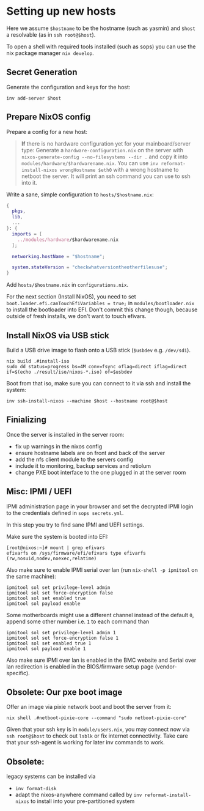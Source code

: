 # Setting up new hosts

Here we assume `$hostname` to be the hostname (such as yasmin) and `$host` a resolvable (as in `ssh root@$host`).

To open a shell with required tools installed (such as sops) you can use the nix package manager `nix develop`.

## Secret Generation

Generate the configuration and keys for the host: 

```
inv add-server $host
```

## Prepare NixOS config

Prepare a config for a new host:

> **If** there is no hardware configuration yet for your mainboard/server type: 
> Generate a `hardware-configuration.nix` on the server with `nixos-generate-config --no-filesystems --dir .` and copy it into `modules/hardware/$hardwarename.nix`. 
> You can use `inv reformat-install-nixos wrongHostname $eth0` with a wrong hostname to netboot the server.
> It will print an ssh command you can use to ssh into it.

Write a sane, simple configuration to `hosts/$hostname.nix`:

```nix
{
  pkgs,
  lib,
  ...
}: {
  imports = [
    ../modules/hardware/$hardwarename.nix
  ];

  networking.hostName = "$hostname";

  system.stateVersion = "checkwhatversiontheotherfilesuse";
}
```

Add `hosts/$hostname.nix` in `configurations.nix`.

For the next section (Install NixOS), you need to set `boot.loader.efi.canTouchEfiVariables = true;` in `modules/bootloader.nix` to install the bootloader into EFI. Don't commit this change though, because outside of fresh installs, we don't want to touch efivars.

## Install NixOS via USB stick

Build a USB drive image to flash onto a USB stick (`$usbdev` e.g. `/dev/sdi`).

```
nix build .#install-iso
sudo dd status=progress bs=4M conv=fsync oflag=direct iflag=direct if=$(echo ./result/iso/nixos-*.iso) of=$usbdev
```

Boot from that iso, make sure you can connect to it via ssh and install the system:

```
inv ssh-install-nixos --machine $host --hostname root@$host
```

## Finializing

Once the server is installed in the server room:

- fix up warnings in the nixos config
- ensure hostname labels are on front and back of the server
- add the nfs client module to the servers config
- include it to monitoring, backup services and retiolum
- change PXE boot interface to the one plugged in at the server room

## Misc: IPMI / UEFI

IPMI administration page in your browser and set the decrypted IPMI login to the credentials defined in `sops secrets.yml`.

In this step you try to find sane IPMI and UEFI settings.

Make sure the system is booted into EFI:

```
[root@nixos:~]# mount | grep efivars
efivarfs on /sys/firmware/efi/efivars type efivarfs (rw,nosuid,nodev,noexec,relatime)
```

Also make sure to enable IPMI serial over lan (run `nix-shell -p ipmitool` on the same machine):

```console
ipmitool sol set privilege-level admin
ipmitool sol set force-encryption false
ipmitool sol set enabled true
ipmitool sol payload enable
```

Some motherboards might use a different channel instead of the default `0`, append some other number
i.e. `1` to each command than

```
ipmitool sol set privilege-level admin 1
ipmitool sol set force-encryption false 1
ipmitool sol set enabled true 1
ipmitool sol payload enable 1
```

Also make sure IPMI over lan is enabled in the BMC website and Serial over lan
redirection is enabled in the BIOS/firmware setup page (vendor-specific).

## Obsolete: Our pxe boot image


Offer an image via pixie network boot and boot the server from it:

```
nix shell .#netboot-pixie-core --command "sudo netboot-pixie-core"
```

Given that your ssh key is in `module/users.nix`, you may connect now via `ssh root@$host` to check out `lsblk` or fix internet connectivity. 
Take care that your ssh-agent is working for later inv commands to work. 

## Obsolete:

legacy systems can be installed via 

- `inv format-disk`
- adapt the nixos-anywhere command called by `inv reformat-install-nixos` to install into your pre-partitioned system
